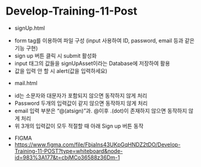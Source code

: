 # Develop-Training-11-Post

* signUp.html
-  form tag를 이용하여 파일 구성 (input 사용하여 ID, password, email 등과 같은 기능 구현)
-  sign up 버튼 클릭 시 submit 활성화
-  input 태그의 값들을 signUpAsset이라는 Database에 저장하여 활용
-  값을 입력 안 할 시 alert(값을 입력하세요) 

* mail.html
-  id는 소문자와 대문자가 포함되지 않으면 동작하지 않게 처리
-  Password 두개의 입력값이 같지 않으면 동작하지 않게 처리
-  email 입력 부분은 “@(atsign)”과. @이후 .(dot)이 존재하지 않으면 동작하지 않게 처리
-  위 3개의 입력값이 모두 적절할 때 아래 Sign up 버튼 동작

* FIGMA
* https://www.figma.com/file/FbjaIns43UKpGqHNDZ2tDO/Develop-Training-11-POST?type=whiteboard&node-id=983%3A177&t=cbjMCo36588z36Dm-1
